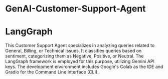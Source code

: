 # GenAI-Customer-Support-Agent
# LangGraph 
This Customer Support Agent specializes in analyzing queries related to General, Billing, or Technical issues. It classifies queries based on sentiment, categorizing them as Negative, Positive, or Neutral. The LangGraph framework is employed for this purpose, utilizing Gemini API keys. The development environment includes Google's Colab as the IDE and Gradio for the Command Line Interface (CLI).
